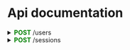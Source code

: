 # Api documentation
<details>
    <summary>
        <strong style="color:green;">POST</strong> /users
    </summary>
send body request like this

```json
 [ 
    {
        "name":"joe",
        "email":"j@j.com",
        "password":"***"
    }
 ]
```
* it returns status <strong style="color:green;">201</strong> for success

* it returns status <strong style="color:red;">400</strong> for any issue</li>
    
</details>

<details>
    <summary>
        <strong style="color:green;">POST</strong> /sessions
    </summary>
send body request like this

```json
 [ 
    {
        "email":"j@j.com",
        "password":"***"
    }
 ]
```
* it returns status <strong style="color:green;">201</strong> for success with an object array like this:
```json
{
  "token": "facf6e92-d828-4491-89d7-56796738be37",
  "user": {
    "id": 1,
    "name": "joe",
    "email": "j@j.com"
  }
}
```
* it returns status <strong style="color:red;">401</strong> for wrong password/email</li>

* it returns status <strong style="color:red;">400</strong> for any other error</li>
    
</details>
